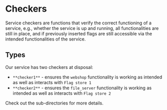 # Checkers

Service checkers are functions that verify the correct functioning of a service, e.g., whether the service is up and running, all functionalities are still in place, and if previously inserted flags are still accessible via the intended functionalities of the service. 

## Types

Our service has two checkers at disposal:

* `**checker1**` - ensures the `webshop` functionality is working as intended as well as interacts with `Flag store 1`
* `**checker2**` - ensures the `file_server` functionality is working as intended as well as interacts with `Flag store 2`

Check out the sub-directories for more details.
